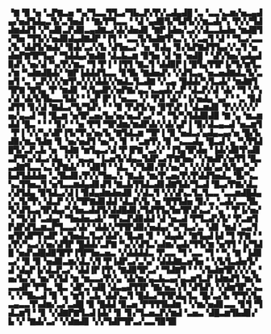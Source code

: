 ▝▇▝▉▝▅▝▃▛▇▃▅▝▚▞▜▃▃▜▜▃▞▜▙▃▛▞▛▞▃▟▄▟█▝▃▝▃▃▚▃▆▞▅▃▄▟▄▞▅▟▜▟▄▃▜▞▃▜▅▟▝▝▇▞▛▜▃▃▝▝▟▝▄▟▉▜▞▜▟▜▞▞▆▃▟▞▚▝▛▞▞▜▟▟▆▟▟▜▝▞▚▟▊▃▛▟▉▃▄▟▇▃▞▟▞▟▅▟▊▝▇▛▐▟▅▞▃▞▞▟▃▃▙▟▅▝▆▟█▜▞▜▅▝▜▜▞▞▅▟▉▟▄▟▇▟▛▝▐▜▝▝▃▃▜▞▙▟▇▜▚▃▚▝▞▃▄▜▝▟▝▝▜▃▞▃▃▞▙▝▟▟▜▞▆▟▞▝▉▟▞▃▞▞▙▝▟▜▅▃▞▝▅▝▊▟▄▝▊▞▙▛▇▟▜▜▄▞▞▃▜▝▅▟▅▛▇▜▛▜▄▞▝▜▟▟▄▞▆▟▇▝▟▃▙▃▆▝▉▜▅▝▟▝▆▝▅▟█▝▝▟▚▜▅▞▄▟▄▟▉▟▚▝▅▞▟▝▚▞▛▞▆▃▝▜▝▛▐▝▐▜▜▝▇▃▜▝▟▟▉▛▐▝█▜▄▜▜▛▐▞▜▞▆▜▃▞▆▝▚▟▆▟█▟▞▝▇▛▐▟▟▟▜▃▃▝▊▜▙▝▇▟▅▟▚▝▞▟▜▃▄▝▅▃▅▟▇▟▃▜▞▃▅▜▝▃▝▃▛▞▞▞▆▜▚▞▞▞▟▟▞▞▆▟▃▜▃▟▇▝▞▃▄▝█▟▟▞▚▜▃▟▞▝▆▟▇▜▜▛▇▝▇▜▄▝▛▝▆▟▊▝▚▜▄▟▛▞▅▛▇▞▄▃▚▃▄▟▞▃▛▝▟▃▛▞▟▝▟▞▝▜▝▞▚▞▟▝▟▞▙▜▙▃▃▜▟▞▝▝▄▛▐▛▐▝▅▃▃▝▞▝▛▟▝▟▞▝▐▞▅▟▄▝▄▞▝▝▃▝▉▟▟▜▜▝▊▞▟▝▇▟▃▞▜▞▜▟▚▝▝▝▉▝▛▟▜▞▅▝▉▜▚▛▐▝▟▃▆▟▊▝▛▞▞▞▞▞▅▞▄▃▟▝▜▝█▃▆▝▅▜▛▃▅▞▙▞▅▞▅▃▛▃▞▝▚▝▜▞▚▜▟▟▉▟▉▝▇▝▄▝▆▃▆▟▟▝█▃▝▝▝▝▊▞▝▝▅▝▛▜▝▜▛▟▆▞▆▟▛▟▞▞▟▞▄▛▐▝▉▞▟▃▄▃▟▝▅▃▆▜▝▛▐▝▞▞▚▞▟▛▐▜▞▜▚▞▅▞▙▝▇▜▟▃▆▝▜▛▐▝▉▝▅▟▃▞▄▟▄▃▄▞▅▝█▞▙▟▉▞▆▃▜▟▆▝▊▝▅▞▅▟▜▝▅▞▚▝▊▝▝▃▆▜▚▝▉▝▚▃▃▟▄▝█▃▟▝▄▝▚▜▜▟█▜▞▃▛▃▙▝▅▝▜▟▇▝▆▜▄▃▞▟▝▛▐▛▇▝▃▞▞▝▐▜▄▜▛▟▅▝▐▟▞▟▉▜▚▟▊▃▛▜▚▞▟▃▞▟▄▝▞▝▄▃▄▝▐▃▅▜▞▟▄▃▜▟▛▃▞▛▇▜▅▞▝▞▆▟▛▞▅▜▜▝█▃▃▟▇▜▃▃▚▃▚▛▇▟▞▝▝▟▉▜▝▝▟▃▝▞▜▟▊▞▛▞▅▞▚▝▞▞▟▞▄▞▙▜▄▞▚▞▙▟▜▟▟▟▅▝▃▜▙▟▊▞▛▞▞▜▅▃▚▝▇▃▙▝▆▞▛▃▅▞▛▞▛▟▟▜▅▟▃▝█▞▚▃▚▃▜▜▅▃▜▝▅▜▃▃▆▟▄▟▊▟▜▝▇▃▙▜▜▟▃▟▊▟▇▜▟▞▜▃▟▝█▃▞▛▇▞▟▃▞▟▜▟▄▝▉▜▟▃▞▟▐▝▉▟▄▟▆▟▅▟▉▝▞▟▃▜▝▞▞▟▚▃▜▃▜▃▃▝▃▃▆▟█▟▄▞▃▜▞▜▚▝▟▃▛▝▞▞▜▛▇▟▊▟▟▝▟▃▛▞▙▝▅▝█▜▜▟▅▝▉▞▃▝▃▟▞▃▃▜▙▜▞▟▜▃▄▜▛▟▄▞▚▜▅▃▟▟▜▞▟▟█▟▊▞▜▟▜▜▄▜▅▜▛▟▚▃▞▝▄▝▝▛▐▞▅▞▚▝▜▞▟▝▃▟▄▞▝▜▅▟▅▃▟▞▝▜▚▃▛▟▉▟▟▝▟▝▅▃▟▝▛▜▃▟▚▜▞▝▛▃▆▜▛▟▛▟▜▃▆▃▛▜▃▃▞▟▞▝▟▟▞▞▜▜▛▟▉▞▅▟▄▞▚▞▜▃▞▃▝▟▊▝▆▟▝▃▄▜▅▜▛▟▛▜▚▟▛▝▄▜▅▟▃▜▃▞▟▟▚▝█▃▆▝▊▝▝▟▄▟▞▝▇▜▄▟▐▟▝▜▝▛▇▝▝▞▛▞▚▃▞▞▅▞▟▜▛▝█▟▟▞▃▛▇▝▚▞▞▟▜▃▚▟▆▞▄▟▞▜▜▞▆▝▅▜▜▝▐▞▜▟█▝▅▟▚▟█▟▉▜▛▛▐▜▛▜▅▃▅▃▝▞▟▟▟▟▃▝▛▃▃▝▜▝▃▃▝▜▝▝▚▝▇▝▐▟▉▃▞▝▉▝▉▝▅▟▉▃▆▞▟▃▚▜▝▛▐▟▛▃▞▃▚▞▝▟▟▟▇▃▅▜▅▝▝▞▙▜▃▟▅▜▞▟▝▟▄▛▐▞▟▃▛▃▞▝▟▟▐▛▐▜▚▝▇▟▉▜▛▃▞▝▜▟▇▜▝▝▝▞▙▟▆▜▛▞▞▞▄▝▅▞▙▞▄▝▆▞▚▜▟▝▆▝▆▃▃▞▛▞▄▝▟▞▆▞▄▃▙▃▄▞▄▃▆▜▃▛▐▟▆▟▜▝▆▞▙▃▃▟▛▝▛▜▃▝█▃▝▟▛▃▚▟█▝▟▃▄▟▜▜▛▝▇▞▅▃▚▜▝▟▜▟▚▝▞▟▆▜▛▃▚▃▚▝▞▜▙▃▟▝▉▝▄▝▆▜▝▃▙▝▟▟▚▃▜▝█▟▃▞▜▜▛▟▄▜▃▝█▞▃▞▙▝▛▜▚▜▄▃▄▃▃▜▚▟▆▞▃▞▃▟█▝▉▝█▟▟▝▉▃▅▝▛▜▜▜▙▟▆▝▝▞▆▞▅▟▊▃▃▝▊▜▝▜▟▃▆▜▝▝▊▝▞▟▇▛▇▜▃▟▐▟▞▝▊▝▊▞▜▃▅▃▛▞▆▟▝▃▅▃▝▟█▃▆▜▙▟▊▞▙▝▞▝▇▟▞▃▞▝▞▟▆▟▊▝▞▞▜▟▛▜▛▃▞▃▃▜▉▜▉
